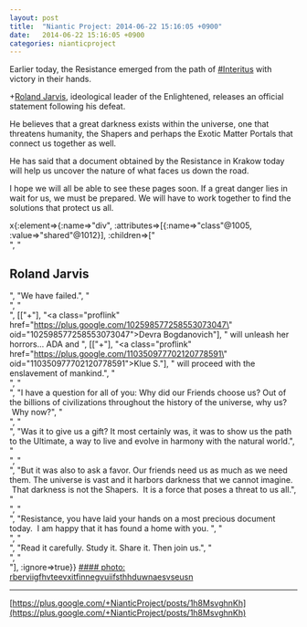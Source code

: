 ```yaml
---
layout: post
title:  "Niantic Project: 2014-06-22 15:16:05 +0900"
date:   2014-06-22 15:16:05 +0900
categories: nianticproject
---
```

Earlier today, the Resistance emerged from the path of [#Interitus](https://plus.google.com/s/%23Interitus "") with victory in their hands.

+[Roland Jarvis](https://plus.google.com/103568659333550762891 ""), ideological leader of the Enlightened, releases an official statement following his defeat.

He believes that a great darkness exists within the universe, one that threatens humanity, the Shapers and perhaps the Exotic Matter Portals that connect us together as well.

He has said that a document obtained by the Resistance in Krakow today will help us uncover the nature of what faces us down the road. 

I hope we will all be able to see these pages soon. If a great danger lies in wait for us, we must be prepared. We will have to work together to find the solutions that protect us all.

x{:element=>{:name=>"div", :attributes=>[{:name=>"class"@1005, :value=>"shared"@1012}], :children=>["<br />", "<h2>Roland Jarvis</h2>", "We have failed.", "<br />", "<br />", [["+"], "<a class=\"proflink\" href=\"https://plus.google.com/102598577258553073047\" oid=\"102598577258553073047\">Devra Bogdanovich</a>"], " will unleash her horrors... ADA and ", [["+"], "<a class=\"proflink\" href=\"https://plus.google.com/110350977702120778591\" oid=\"110350977702120778591\">Klue S.</a>"], " will proceed with the enslavement of mankind.", "<br />", "<br />", "I have a question for all of you: Why did our Friends choose us? Out of the billions of civilizations throughout the history of the universe, why us?  Why now?", "<br />", "<br />", "Was it to give us a gift? It most certainly was, it was to show us the path to the Ultimate, a way to live and evolve in harmony with the natural world.", "<br />", "<br />", "But it was also to ask a favor. Our friends need us as much as we need them. The universe is vast and it harbors darkness that we cannot imagine.  That darkness is not the Shapers.  It is a force that poses a threat to us all.", "<br />", "<br />", "Resistance, you have laid your hands on a most precious document today.  I am happy that it has found a home with you. ", "<br />", "<br />", "Read it carefully. Study it. Share it. Then join us.", "<br />", "<br />"], :ignore=>true}}
[#### photo: rberviigfhvteevxitfinnegvuiifsthhduwnaesvseusn](https://lh4.googleusercontent.com/-b2zDhK5ZxNk/U6Zx3G5rjpI/AAAAAAAAAc4/9Udjlraq9bk/revelations.jpg "")
- - -
[https://plus.google.com/+NianticProject/posts/1h8MsvghnKh](https://plus.google.com/+NianticProject/posts/1h8MsvghnKh)
